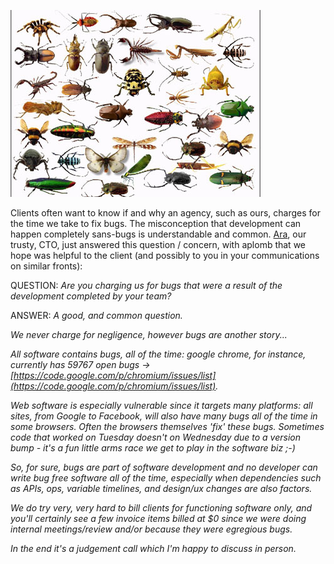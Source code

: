 ![bugs.jpg](assets/b.jpeg) 

Clients often want to know if and why an agency, such as ours, charges for the time we take to fix bugs. The misconception that development can happen completely sans-bugs is understandable and common. [Ara](http://dojo4.com/team/ara-t-howard), our trusty, CTO, just answered this question / concern, with aplomb that we hope was helpful to the client (and possibly to you in your communications on similar fronts):

QUESTION: 
*Are you charging us for bugs that were a result of the development completed by your team?*

ANSWER:
*A good, and common question.*

*We never charge for negligence, however bugs are another story...*

*All software contains bugs, all of the time: google chrome, for instance, currently has 59767 open bugs ->
[https://code.google.com/p/chromium/issues/list](https://code.google.com/p/chromium/issues/list).*

*Web software is especially vulnerable since it targets many platforms: all sites, from Google to Facebook, will also have many bugs all of the time in some browsers. Often the browsers themselves 'fix' these bugs.  Sometimes code that worked on Tuesday doesn't on Wednesday due to a version bump - it's a fun little arms race we get to play in the software biz ;-)*

*So, for sure, bugs are part of software development and no developer can write bug free software all of the time, especially when dependencies such as APIs, ops, variable timelines, and design/ux changes are also factors.*

*We do try very, very hard to bill clients for functioning software only, and you'll certainly see a few invoice items billed at $0 since we were doing internal meetings/review and/or because they were egregious bugs.*

*In the end it's a judgement call which I'm happy to discuss in person.*